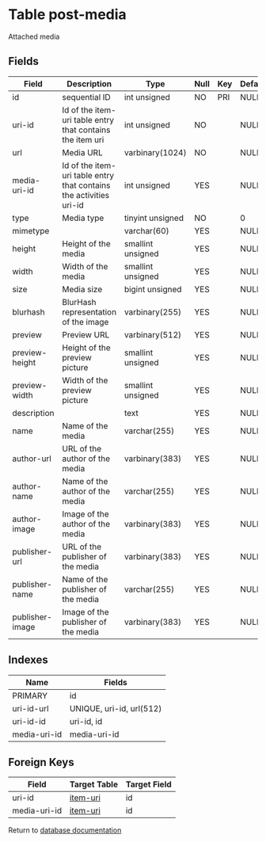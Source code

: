 Table post-media
===========

Attached media

Fields
------

| Field           | Description                                                        | Type              | Null | Key | Default | Extra          |
| --------------- | ------------------------------------------------------------------ | ----------------- | ---- | --- | ------- | -------------- |
| id              | sequential ID                                                      | int unsigned      | NO   | PRI | NULL    | auto_increment |
| uri-id          | Id of the item-uri table entry that contains the item uri          | int unsigned      | NO   |     | NULL    |                |
| url             | Media URL                                                          | varbinary(1024)   | NO   |     | NULL    |                |
| media-uri-id    | Id of the item-uri table entry that contains the activities uri-id | int unsigned      | YES  |     | NULL    |                |
| type            | Media type                                                         | tinyint unsigned  | NO   |     | 0       |                |
| mimetype        |                                                                    | varchar(60)       | YES  |     | NULL    |                |
| height          | Height of the media                                                | smallint unsigned | YES  |     | NULL    |                |
| width           | Width of the media                                                 | smallint unsigned | YES  |     | NULL    |                |
| size            | Media size                                                         | bigint unsigned   | YES  |     | NULL    |                |
| blurhash        | BlurHash representation of the image                               | varbinary(255)    | YES  |     | NULL    |                |
| preview         | Preview URL                                                        | varbinary(512)    | YES  |     | NULL    |                |
| preview-height  | Height of the preview picture                                      | smallint unsigned | YES  |     | NULL    |                |
| preview-width   | Width of the preview picture                                       | smallint unsigned | YES  |     | NULL    |                |
| description     |                                                                    | text              | YES  |     | NULL    |                |
| name            | Name of the media                                                  | varchar(255)      | YES  |     | NULL    |                |
| author-url      | URL of the author of the media                                     | varbinary(383)    | YES  |     | NULL    |                |
| author-name     | Name of the author of the media                                    | varchar(255)      | YES  |     | NULL    |                |
| author-image    | Image of the author of the media                                   | varbinary(383)    | YES  |     | NULL    |                |
| publisher-url   | URL of the publisher of the media                                  | varbinary(383)    | YES  |     | NULL    |                |
| publisher-name  | Name of the publisher of the media                                 | varchar(255)      | YES  |     | NULL    |                |
| publisher-image | Image of the publisher of the media                                | varbinary(383)    | YES  |     | NULL    |                |

Indexes
------------

| Name         | Fields                   |
| ------------ | ------------------------ |
| PRIMARY      | id                       |
| uri-id-url   | UNIQUE, uri-id, url(512) |
| uri-id-id    | uri-id, id               |
| media-uri-id | media-uri-id             |

Foreign Keys
------------

| Field | Target Table | Target Field |
|-------|--------------|--------------|
| uri-id | [item-uri](help/database/db_item-uri) | id |
| media-uri-id | [item-uri](help/database/db_item-uri) | id |

Return to [database documentation](help/database)
